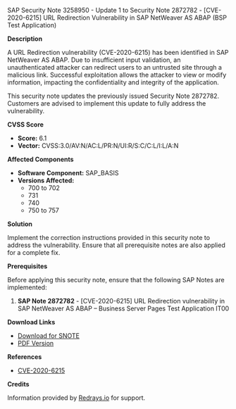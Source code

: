 SAP Security Note 3258950 - Update 1 to Security Note 2872782 - [CVE-2020-6215] URL Redirection Vulnerability in SAP NetWeaver AS ABAP (BSP Test Application)

**Description**

A URL Redirection vulnerability (CVE-2020-6215) has been identified in SAP NetWeaver AS ABAP. Due to insufficient input validation, an unauthenticated attacker can redirect users to an untrusted site through a malicious link. Successful exploitation allows the attacker to view or modify information, impacting the confidentiality and integrity of the application.

This security note updates the previously issued Security Note 2872782. Customers are advised to implement this update to fully address the vulnerability.

**CVSS Score**

- **Score:** 6.1
- **Vector:** CVSS:3.0/AV:N/AC:L/PR:N/UI:R/S:C/C:L/I:L/A:N

**Affected Components**

- **Software Component:** SAP_BASIS
- **Versions Affected:**
  - 700 to 702
  - 731
  - 740
  - 750 to 757

**Solution**

Implement the correction instructions provided in this security note to address the vulnerability. Ensure that all prerequisite notes are also applied for a complete fix.

**Prerequisites**

Before applying this security note, ensure that the following SAP Notes are implemented:

1. **SAP Note 2872782** - [CVE-2020-6215] URL Redirection vulnerability in SAP NetWeaver AS ABAP – Business Server Pages Test Application IT00

**Download Links**

- [Download for SNOTE](https://notesdownloads.sap.com/note/0040000001686262022)
- [PDF Version](https://me.sap.com/sap/support/sfm/notes/print/0003258950?language=en-US&token=34FE62D76A389271BB7C01D9269E2A7A)

**References**

- [CVE-2020-6215](https://cve.mitre.org/cgi-bin/cvename.cgi?name=CVE-2020-6215)

**Credits**

Information provided by [Redrays.io](https://redrays.io) for support.